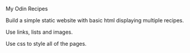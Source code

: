My Odin Recipes

Build a simple static website with basic html displaying multiple recipes.

Use links, lists and images.

Use css to style all of the pages.
